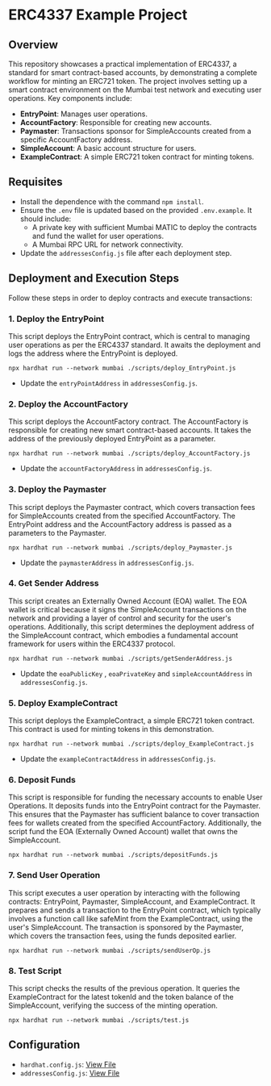 # ERC4337 Example Project

## Overview
This repository showcases a practical implementation of ERC4337, a standard for smart contract-based accounts, by demonstrating a complete workflow for minting an ERC721 token. The project involves setting up a smart contract environment on the Mumbai test network and executing user operations. Key components include:
- **EntryPoint**: Manages user operations.
- **AccountFactory**: Responsible for creating new accounts.
- **Paymaster**: Transactions sponsor for SimpleAccounts created from a specific AccountFactory address.
- **SimpleAccount**: A basic account structure for users.
- **ExampleContract**: A simple ERC721 token contract for minting tokens.

## Requisites
- Install the dependence with the command `npm install`.
- Ensure the `.env` file is updated based on the provided `.env.example`. It should include:
  - A private key with sufficient Mumbai MATIC to deploy the contracts and fund the wallet for user operations.
  - A Mumbai RPC URL for network connectivity.
- Update  the `addressesConfig.js` file after each deployment step.

## Deployment and Execution Steps
Follow these steps in order to deploy contracts and execute transactions:

### 1. Deploy the EntryPoint
This script deploys the EntryPoint contract, which is central to managing user operations as per the ERC4337 standard. It awaits the deployment and logs the address where the EntryPoint is deployed.

`npx hardhat run --network mumbai ./scripts/deploy_EntryPoint.js`

- Update the `entryPointAddress` in `addressesConfig.js`.

### 2. Deploy the AccountFactory
This script deploys the AccountFactory contract. The AccountFactory is responsible for creating new smart contract-based accounts. It takes the address of the previously deployed EntryPoint as a parameter.

`npx hardhat run --network mumbai ./scripts/deploy_AccountFactory.js`

- Update the `accountFactoryAddress` in `addressesConfig.js`.

### 3. Deploy the Paymaster
This script deploys the Paymaster contract, which covers transaction fees for SimpleAccounts created from the specified AccountFactory. The EntryPoint address and the AccountFactory address is passed as a parameters to the Paymaster.

`npx hardhat run --network mumbai ./scripts/deploy_Paymaster.js`

- Update the `paymasterAddress` in `addressesConfig.js`.

### 4. Get Sender Address 
This script creates an Externally Owned Account (EOA) wallet. The EOA wallet is critical because it signs the SimpleAccount transactions on the network and providing a layer of control and security for the user's operations. Additionally, this script determines the deployment address of the SimpleAccount contract, which embodies a fundamental account framework for users within the ERC4337 protocol.

`npx hardhat run --network mumbai ./scripts/getSenderAddress.js`

- Update the `eoaPublicKey` , `eoaPrivateKey` and `simpleAccountAddress` in `addressesConfig.js`.

### 5. Deploy ExampleContract
This script deploys the ExampleContract, a simple ERC721 token contract. This contract is used for minting tokens in this demonstration.

`npx hardhat run --network mumbai ./scripts/deploy_ExampleContract.js`

- Update the `exampleContractAddress` in `addressesConfig.js`.

### 6. Deposit Funds
This script is responsible for funding the necessary accounts to enable User Operations. It deposits funds into the EntryPoint contract for the Paymaster. This ensures that the Paymaster has sufficient balance to cover transaction fees for wallets created from the specified AccountFactory. Additionally, the script fund the EOA (Externally Owned Account) wallet that owns the SimpleAccount.

`npx hardhat run --network mumbai ./scripts/depositFunds.js`

### 7. Send User Operation
This script executes a user operation by interacting with the following contracts: EntryPoint, Paymaster, SimpleAccount, and ExampleContract. It prepares and sends a transaction to the EntryPoint contract, which typically involves a function call like safeMint from the ExampleContract, using the user's SimpleAccount.
The transaction is sponsored by the Paymaster, which covers the transaction fees, using the funds deposited earlier.

`npx hardhat run --network mumbai ./scripts/sendUserOp.js`

### 8. Test Script
 This script checks the results of the previous operation. It queries the ExampleContract for the latest tokenId and the token balance of the SimpleAccount, verifying the success of the minting operation.

`npx hardhat run --network mumbai ./scripts/test.js`

## Configuration
- `hardhat.config.js`: [View File](https://github.com/cmatan10/erc4337-example/blob/main/hardhat.config.js)
- `addressesConfig.js`: [View File](https://github.com/cmatan10/erc4337-example/blob/main/addressesConfig.js)

